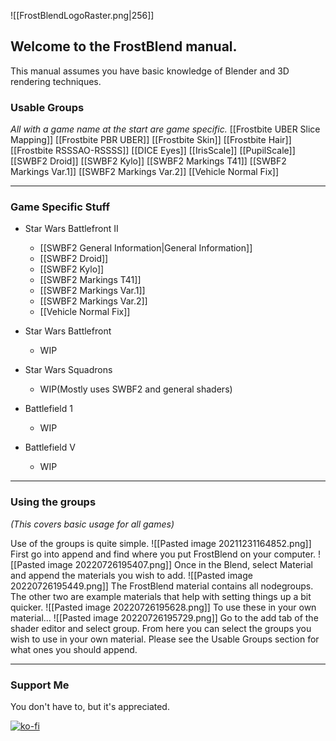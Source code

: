 ![[FrostBlendLogoRaster.png|256]]

## Welcome to the FrostBlend manual.
This manual assumes you have basic knowledge of Blender and 3D rendering techniques.

### Usable Groups
_All with a game name at the start are game specific._
[[Frostbite UBER Slice Mapping]]
[[Frostbite PBR UBER]]
[[Frostbite Skin]]
[[Frostbite Hair]]
[[Frostbite RSSSAO-RSSSS]]
[[DICE Eyes]]
[[IrisScale]]
[[PupilScale]]
[[SWBF2 Droid]]
[[SWBF2 Kylo]]
[[SWBF2 Markings T41]]
[[SWBF2 Markings Var.1]]
[[SWBF2 Markings Var.2]]
[[Vehicle Normal Fix]]

---
### Game Specific Stuff
- Star Wars Battlefront II
	- [[SWBF2 General Information|General Information]]
	- [[SWBF2 Droid]]
	- [[SWBF2 Kylo]]
	- [[SWBF2 Markings T41]]
	- [[SWBF2 Markings Var.1]]
	- [[SWBF2 Markings Var.2]]
	- [[Vehicle Normal Fix]]

- Star Wars Battlefront
	- WIP

- Star Wars Squadrons
	- WIP(Mostly uses SWBF2 and general shaders)

- Battlefield 1
	 - WIP

- Battlefield V
	- WIP

---
### Using the groups
_(This covers basic usage for all games)_

Use of the groups is quite simple.
![[Pasted image 20211231164852.png]]
First go into append and find where you put FrostBlend on your computer.
![[Pasted image 20220726195407.png]]
Once in the Blend, select Material and append the materials you wish to add.
![[Pasted image 20220726195449.png]]
The FrostBlend material contains all nodegroups.
The other two are example materials that help with setting things up a bit quicker.
![[Pasted image 20220726195628.png]]
To use these in your own material...
![[Pasted image 20220726195729.png]]
Go to the add tab of the shader editor and select group. From here you can select the groups you wish to use in your own material. Please see the Usable Groups section for what ones you should append.


---
### Support Me
You don't have to, but it's appreciated.

[![ko-fi](https://ko-fi.com/img/githubbutton_sm.svg)](https://ko-fi.com/D1D41TMTA)


